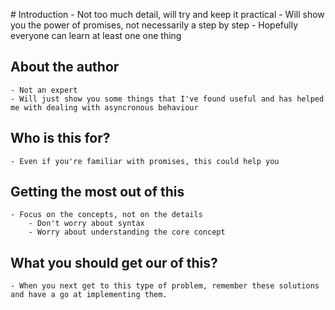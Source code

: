# Introduction
	- Not too much detail, will try and keep it practical
	- Will show you the power of promises, not necessarily a step by step
	- Hopefully everyone can learn at least one one thing

## About the author
	- Not an expert
	- Will just show you some things that I've found useful and has helped me with dealing with asyncronous behaviour

## Who is this for? 
	- Even if you're familiar with promises, this could help you	

## Getting the most out of this
	- Focus on the concepts, not on the details
		- Don't worry about syntax
		- Worry about understanding the core concept

## What you should get our of this?
	- When you next get to this type of problem, remember these solutions and have a go at implementing them. 
